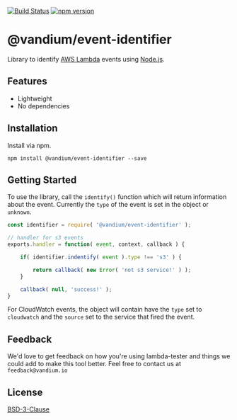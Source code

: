 [![Build Status](https://travis-ci.org/vandium-io/lambda-event-identifier.svg?branch=master)](https://travis-ci.org/vandium-io/lambda-event-identifier)
[![npm version](https://badge.fury.io/js/%40vandium%2Fevent-identifier.svg)](https://badge.fury.io/js/%40vandium%2Fevent-identifier)

# @vandium/event-identifier

Library to identify [AWS Lambda](https://aws.amazon.com/lambda/details) events using [Node.js](https://nodejs.org).

## Features

* Lightweight
* No dependencies

## Installation
Install via npm.

	npm install @vandium/event-identifier --save


## Getting Started

To use the library, call the `identify()` function which will return information
about the event. Currently the `type` of the event is set in the object or
`unknown`.

```js
const identifier = require( '@vandium/event-identifier' );

// handler for s3 events
exports.handler = function( event, context, callback ) {

    if( identifier.indentify( event ).type !== 's3' ) {

        return callback( new Error( 'not s3 service!' ) );
    }

    callback( null, 'success!' );
}
```

For CloudWatch events, the object will contain have the `type` set to
`cloudwatch` and the `source` set to the service that fired the event.

## Feedback

We'd love to get feedback on how you're using lambda-tester and things we could add to make this tool better. Feel free to contact us at `feedback@vandium.io`

## License

[BSD-3-Clause](https://en.wikipedia.org/wiki/BSD_licenses)
